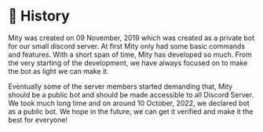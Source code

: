 # 📜 History
Mity was created on 09 November, 2019 which was created as a private bot for our small discord server. At first Mity only had some basic commands and features. With a short span of time, Mity has developed so much. From the very starting of the development, we have always focused on to make the bot as light we can make it.

Eventually some of the server members started demanding that, Mity should be a public bot and should be made accessible to all Discord Server. We took much long time and on around 10 October, 2022, we declared bot as a public bot. We hope in the future, we can get it verified and make it the best for everyone!